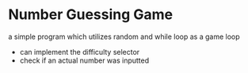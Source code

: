 # Number Guessing Game
a simple program which utilizes random and while loop as a game loop
- can implement the difficulty selector
- check if an actual number was inputted
